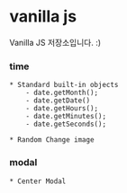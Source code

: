 # vanilla js
Vanilla JS 저장소입니다. :)

### time
    * Standard built-in objects 
        - date.getMonth();
        - date.getDate()
        - date.getHours();
        - date.getMinutes();
        - date.getSeconds();

    * Random Change image

### modal
    * Center Modal 
